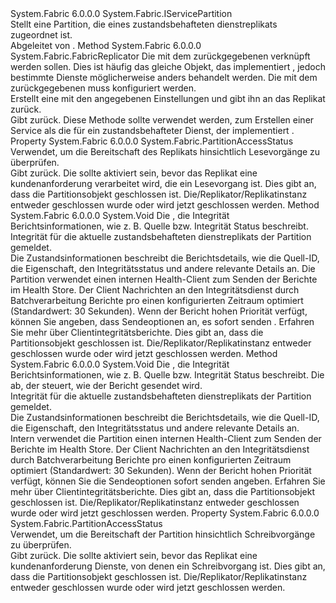 <Type Name="IStatefulServicePartition" FullName="System.Fabric.IStatefulServicePartition">
  <TypeSignature Language="C#" Value="public interface IStatefulServicePartition : System.Fabric.IServicePartition" />
  <TypeSignature Language="ILAsm" Value=".class public interface auto ansi abstract IStatefulServicePartition implements class System.Fabric.IServicePartition" />
  <TypeSignature Language="DocId" Value="T:System.Fabric.IStatefulServicePartition" />
  <TypeSignature Language="VB.NET" Value="Public Interface IStatefulServicePartition&#xA;Implements IServicePartition" />
  <TypeSignature Language="F#" Value="type IStatefulServicePartition = interface&#xA;    interface IServicePartition" />
  <AssemblyInfo>
    <AssemblyName>System.Fabric</AssemblyName>
    <AssemblyVersion>6.0.0.0</AssemblyVersion>
  </AssemblyInfo>
  <Interfaces>
    <Interface>
      <InterfaceName>System.Fabric.IServicePartition</InterfaceName>
    </Interface>
  </Interfaces>
  <Docs>
    <summary>
      <para>Stellt eine Partition, die eines zustandsbehafteten dienstreplikats zugeordnet ist. </para>
    </summary>
    <remarks>
      <para>Abgeleitet von <see cref="T:System.Fabric.IServicePartition" />.</para>
    </remarks>
  </Docs>
  <Members>
    <Member MemberName="CreateReplicator">
      <MemberSignature Language="C#" Value="public System.Fabric.FabricReplicator CreateReplicator (System.Fabric.IStateProvider stateProvider, System.Fabric.ReplicatorSettings replicatorSettings);" />
      <MemberSignature Language="ILAsm" Value=".method public hidebysig newslot virtual instance class System.Fabric.FabricReplicator CreateReplicator(class System.Fabric.IStateProvider stateProvider, class System.Fabric.ReplicatorSettings replicatorSettings) cil managed" />
      <MemberSignature Language="DocId" Value="M:System.Fabric.IStatefulServicePartition.CreateReplicator(System.Fabric.IStateProvider,System.Fabric.ReplicatorSettings)" />
      <MemberSignature Language="F#" Value="abstract member CreateReplicator : System.Fabric.IStateProvider * System.Fabric.ReplicatorSettings -&gt; System.Fabric.FabricReplicator" Usage="iStatefulServicePartition.CreateReplicator (stateProvider, replicatorSettings)" />
      <MemberType>Method</MemberType>
      <AssemblyInfo>
        <AssemblyName>System.Fabric</AssemblyName>
        <AssemblyVersion>6.0.0.0</AssemblyVersion>
      </AssemblyInfo>
      <ReturnValue>
        <ReturnType>System.Fabric.FabricReplicator</ReturnType>
      </ReturnValue>
      <Parameters>
        <Parameter Name="stateProvider" Type="System.Fabric.IStateProvider" />
        <Parameter Name="replicatorSettings" Type="System.Fabric.ReplicatorSettings" />
      </Parameters>
      <Docs>
        <param name="stateProvider">
          <para>Die <see cref="T:System.Fabric.IStateProvider" /> mit dem zurückgegebenen <see cref="T:System.Fabric.FabricReplicator" /> verknüpft werden sollen. Dies ist häufig das gleiche Objekt, das implementiert <see cref="T:System.Fabric.IStatefulServiceReplica" />, jedoch bestimmte Dienste möglicherweise anders behandelt werden. </para>
        </param>
        <param name="replicatorSettings">
          <para>Die <see cref="T:System.Fabric.ReplicatorSettings" /> mit dem zurückgegebenen <see cref="T:System.Fabric.FabricReplicator" /> muss konfiguriert werden. </para>
        </param>
        <summary>
          <para>Erstellt eine <see cref="T:System.Fabric.FabricReplicator" /> mit den angegebenen Einstellungen und gibt ihn an das Replikat zurück. </para>
        </summary>
        <returns>
          <para>Gibt <see cref="T:System.Fabric.FabricReplicator" />zurück.</para>
        </returns>
        <remarks>
          <para>Diese Methode sollte verwendet werden, zum Erstellen einer <see cref="T:System.Fabric.FabricReplicator" /> Service als die <see cref="T:System.Fabric.IStateReplicator" /> für ein zustandsbehafteter Dienst, der implementiert <see cref="T:System.Fabric.IStateProvider" />.</para>
        </remarks>
      </Docs>
    </Member>
    <Member MemberName="ReadStatus">
      <MemberSignature Language="C#" Value="public System.Fabric.PartitionAccessStatus ReadStatus { get; }" />
      <MemberSignature Language="ILAsm" Value=".property instance valuetype System.Fabric.PartitionAccessStatus ReadStatus" />
      <MemberSignature Language="DocId" Value="P:System.Fabric.IStatefulServicePartition.ReadStatus" />
      <MemberSignature Language="VB.NET" Value="Public ReadOnly Property ReadStatus As PartitionAccessStatus" />
      <MemberSignature Language="F#" Value="member this.ReadStatus : System.Fabric.PartitionAccessStatus" Usage="System.Fabric.IStatefulServicePartition.ReadStatus" />
      <MemberType>Property</MemberType>
      <AssemblyInfo>
        <AssemblyName>System.Fabric</AssemblyName>
        <AssemblyVersion>6.0.0.0</AssemblyVersion>
      </AssemblyInfo>
      <ReturnValue>
        <ReturnType>System.Fabric.PartitionAccessStatus</ReturnType>
      </ReturnValue>
      <Docs>
        <summary>
          <para>Verwendet, um die Bereitschaft des Replikats hinsichtlich Lesevorgänge zu überprüfen. </para>
        </summary>
        <value>
          <para>Gibt <see cref="T:System.Fabric.PartitionAccessStatus" />zurück.</para>
        </value>
        <remarks>
          <para>Die <see cref="P:System.Fabric.IStatefulServicePartition.ReadStatus" /> sollte aktiviert sein, bevor das Replikat eine kundenanforderung verarbeitet wird, die ein Lesevorgang ist.</para>
        </remarks>
        <exception cref="T:System.Fabric.FabricObjectClosedException">
          <para>
                Dies gibt an, dass die Partitionsobjekt geschlossen ist. Die/Replikator/Replikatinstanz entweder geschlossen wurde oder wird jetzt geschlossen werden.</para>
        </exception>
      </Docs>
    </Member>
    <Member MemberName="ReportReplicaHealth">
      <MemberSignature Language="C#" Value="public void ReportReplicaHealth (System.Fabric.Health.HealthInformation healthInfo);" />
      <MemberSignature Language="ILAsm" Value=".method public hidebysig newslot virtual instance void ReportReplicaHealth(class System.Fabric.Health.HealthInformation healthInfo) cil managed" />
      <MemberSignature Language="DocId" Value="M:System.Fabric.IStatefulServicePartition.ReportReplicaHealth(System.Fabric.Health.HealthInformation)" />
      <MemberSignature Language="VB.NET" Value="Public Sub ReportReplicaHealth (healthInfo As HealthInformation)" />
      <MemberSignature Language="F#" Value="abstract member ReportReplicaHealth : System.Fabric.Health.HealthInformation -&gt; unit" Usage="iStatefulServicePartition.ReportReplicaHealth healthInfo" />
      <MemberType>Method</MemberType>
      <AssemblyInfo>
        <AssemblyName>System.Fabric</AssemblyName>
        <AssemblyVersion>6.0.0.0</AssemblyVersion>
      </AssemblyInfo>
      <ReturnValue>
        <ReturnType>System.Void</ReturnType>
      </ReturnValue>
      <Parameters>
        <Parameter Name="healthInfo" Type="System.Fabric.Health.HealthInformation" />
      </Parameters>
      <Docs>
        <param name="healthInfo">Die <see cref="T:System.Fabric.Health.HealthInformation" /> , die Integrität Berichtsinformationen, wie z. B. Quelle bzw. Integrität Status beschreibt.</param>
        <summary>
            Integrität für die aktuelle zustandsbehafteten dienstreplikats der Partition gemeldet.
            </summary>
        <returns />
        <remarks>
          <para>Die Zustandsinformationen beschreibt die Berichtsdetails, wie die Quell-ID, die Eigenschaft, den Integritätsstatus und andere relevante Details an.
            Die Partition verwendet einen internen Health-Client zum Senden der Berichte im Health Store.
            Der Client Nachrichten an den Integritätsdienst durch Batchverarbeitung Berichte pro einen konfigurierten Zeitraum optimiert (Standardwert: 30 Sekunden).
            Wenn der Bericht hohen Priorität verfügt, können Sie angeben, dass Sendeoptionen an, es sofort senden <see cref="M:System.Fabric.IStatefulServicePartition.ReportReplicaHealth(System.Fabric.Health.HealthInformation,System.Fabric.Health.HealthReportSendOptions)" />.
            </para>
          <para>Erfahren Sie mehr über <see href="https://docs.microsoft.com/azure/service-fabric/service-fabric-report-health">Clientintegritätsberichte</see>.</para>
        </remarks>
        <exception cref="T:System.Fabric.FabricObjectClosedException">
          <para>
                Dies gibt an, dass die Partitionsobjekt geschlossen ist. Die/Replikator/Replikatinstanz entweder geschlossen wurde oder wird jetzt geschlossen werden.</para>
        </exception>
      </Docs>
    </Member>
    <Member MemberName="ReportReplicaHealth">
      <MemberSignature Language="C#" Value="public void ReportReplicaHealth (System.Fabric.Health.HealthInformation healthInfo, System.Fabric.Health.HealthReportSendOptions sendOptions);" />
      <MemberSignature Language="ILAsm" Value=".method public hidebysig newslot virtual instance void ReportReplicaHealth(class System.Fabric.Health.HealthInformation healthInfo, class System.Fabric.Health.HealthReportSendOptions sendOptions) cil managed" />
      <MemberSignature Language="DocId" Value="M:System.Fabric.IStatefulServicePartition.ReportReplicaHealth(System.Fabric.Health.HealthInformation,System.Fabric.Health.HealthReportSendOptions)" />
      <MemberSignature Language="VB.NET" Value="Public Sub ReportReplicaHealth (healthInfo As HealthInformation, sendOptions As HealthReportSendOptions)" />
      <MemberSignature Language="F#" Value="abstract member ReportReplicaHealth : System.Fabric.Health.HealthInformation * System.Fabric.Health.HealthReportSendOptions -&gt; unit" Usage="iStatefulServicePartition.ReportReplicaHealth (healthInfo, sendOptions)" />
      <MemberType>Method</MemberType>
      <AssemblyInfo>
        <AssemblyName>System.Fabric</AssemblyName>
        <AssemblyVersion>6.0.0.0</AssemblyVersion>
      </AssemblyInfo>
      <ReturnValue>
        <ReturnType>System.Void</ReturnType>
      </ReturnValue>
      <Parameters>
        <Parameter Name="healthInfo" Type="System.Fabric.Health.HealthInformation" />
        <Parameter Name="sendOptions" Type="System.Fabric.Health.HealthReportSendOptions" />
      </Parameters>
      <Docs>
        <param name="healthInfo">Die <see cref="T:System.Fabric.Health.HealthInformation" /> , die Integrität Berichtsinformationen, wie z. B. Quelle bzw. Integrität Status beschreibt.</param>
        <param name="sendOptions">
          <para>Die <see cref="T:System.Fabric.Health.HealthReportSendOptions" /> ab, der steuert, wie der Bericht gesendet wird.</para>
        </param>
        <summary>
            Integrität für die aktuelle zustandsbehafteten dienstreplikats der Partition gemeldet.
            </summary>
        <returns />
        <remarks>
          <para>Die Zustandsinformationen beschreibt die Berichtsdetails, wie die Quell-ID, die Eigenschaft, den Integritätsstatus und andere relevante Details an.
            Intern verwendet die Partition einen internen Health-Client zum Senden der Berichte im Health Store.
            Der Client Nachrichten an den Integritätsdienst durch Batchverarbeitung Berichte pro einen konfigurierten Zeitraum optimiert (Standardwert: 30 Sekunden).
            Wenn der Bericht hohen Priorität verfügt, können Sie die Sendeoptionen sofort senden angeben.
            </para>
          <para>Erfahren Sie mehr über <see href="https://docs.microsoft.com/azure/service-fabric/service-fabric-report-health">Clientintegritätsberichte</see>.</para>
        </remarks>
        <exception cref="T:System.Fabric.FabricObjectClosedException">
          <para>
                Dies gibt an, dass die Partitionsobjekt geschlossen ist. Die/Replikator/Replikatinstanz entweder geschlossen wurde oder wird jetzt geschlossen werden.</para>
        </exception>
      </Docs>
    </Member>
    <Member MemberName="WriteStatus">
      <MemberSignature Language="C#" Value="public System.Fabric.PartitionAccessStatus WriteStatus { get; }" />
      <MemberSignature Language="ILAsm" Value=".property instance valuetype System.Fabric.PartitionAccessStatus WriteStatus" />
      <MemberSignature Language="DocId" Value="P:System.Fabric.IStatefulServicePartition.WriteStatus" />
      <MemberSignature Language="VB.NET" Value="Public ReadOnly Property WriteStatus As PartitionAccessStatus" />
      <MemberSignature Language="F#" Value="member this.WriteStatus : System.Fabric.PartitionAccessStatus" Usage="System.Fabric.IStatefulServicePartition.WriteStatus" />
      <MemberType>Property</MemberType>
      <AssemblyInfo>
        <AssemblyName>System.Fabric</AssemblyName>
        <AssemblyVersion>6.0.0.0</AssemblyVersion>
      </AssemblyInfo>
      <ReturnValue>
        <ReturnType>System.Fabric.PartitionAccessStatus</ReturnType>
      </ReturnValue>
      <Docs>
        <summary>
          <para>Verwendet, um die Bereitschaft der Partition hinsichtlich Schreibvorgänge zu überprüfen. </para>
        </summary>
        <value>
          <para>Gibt <see cref="T:System.Fabric.PartitionAccessStatus" />zurück.</para>
        </value>
        <remarks>
          <para>Die <see cref="P:System.Fabric.IStatefulServicePartition.WriteStatus" /> sollte aktiviert sein, bevor das Replikat eine kundenanforderung Dienste, von denen ein Schreibvorgang ist.</para>
        </remarks>
        <exception cref="T:System.Fabric.FabricObjectClosedException">
          <para>
                Dies gibt an, dass die Partitionsobjekt geschlossen ist. Die/Replikator/Replikatinstanz entweder geschlossen wurde oder wird jetzt geschlossen werden.</para>
        </exception>
      </Docs>
    </Member>
  </Members>
</Type>